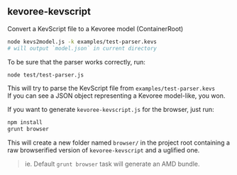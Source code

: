## kevoree-kevscript

Convert a KevScript file to a Kevoree model (ContainerRoot)

```sh
node kevs2model.js -k examples/test-parser.kevs
# will output `model.json` in current directory
```

To be sure that the parser works correctly, run:
```sh
node test/test-parser.js
```
This will try to parse the KevScript file from ```examples/test-parser.kevs```  
If you can see a JSON object representing a Kevoree model-like, you won.

If you want to generate ```kevoree-kevscript.js``` for the browser, just run:
```sh
npm install
grunt browser
```
This will create a new folder named ```browser/``` in the project root containing a raw browserified version of
```kevoree-kevscript``` and a uglified one.
> ie. Default ```grunt browser``` task will generate an AMD bundle.